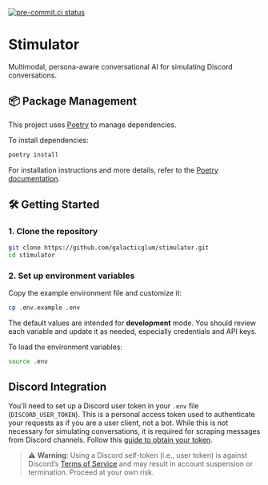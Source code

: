 [![pre-commit.ci status](https://results.pre-commit.ci/badge/github/galacticglum/stimulator/main.svg)](https://results.pre-commit.ci/latest/github/galacticglum/stimulator/main)

# **Stimulator**

Multimodal, persona-aware conversational AI for simulating Discord conversations.

## 📦 Package Management

This project uses [Poetry](https://python-poetry.org/) to manage dependencies.

To install dependencies:

```bash
poetry install
```

For installation instructions and more details, refer to the [Poetry documentation](https://python-poetry.org/docs/).

## 🛠️ Getting Started

### 1. Clone the repository

```bash
git clone https://github.com/galacticglum/stimulator.git
cd stimulator
```

### 2. Set up environment variables

Copy the example environment file and customize it:

```bash
cp .env.example .env
```

The default values are intended for **development** mode. You should review each variable and update it as needed, especially credentials and API keys.

To load the environment variables:

```bash
source .env
```

## Discord Integration

You'll need to set up a Discord user token in your `.env` file (`DISCORD_USER_TOKEN`). This is a personal access token used to authenticate your requests as if you are a user client, not a bot. While this is not necessary for simulating conversations, it is required for scraping messages from Discord channels. Follow this [guide to obtain your token](https://gist.github.com/MarvNC/e601f3603df22f36ebd3102c501116c6).

> ⚠️ **Warning**: Using a Discord self-token (i.e., user token) is against Discord’s [Terms of Service](https://discord.com/terms) and may result in account suspension or termination. Proceed at your own risk.